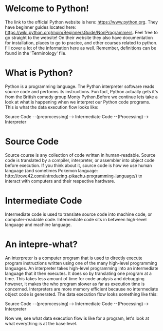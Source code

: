 # Welcome to Python!
The link to the official Python website is here: https://www.python.org. They have beginner guides located here: https://wiki.python.org/moin/BeginnersGuide/NonProgrammers. Feel free to go straight to the website! On their website they also have documentation for installation, places to go to pracice, and other courses related to python. I'll cover a lot of the information here as well. Remember, definitions can be found in the 'Terminology' file. <br />

# What is Python?
Python is a programming language. The Python interpreter software reads source code and performs its instructions. Fun fact, Python actually gets it's from the British comedy group Monty Python.Before we continue lets take a look at what is happening when we interpret our Python code programs. This is what the data execution flow looks like: <br />

Source Code --(preprocessing)--> Intermediate Code --(Processing)--> Interpreter <br />

# Source Code
Source course is any collection of code written in human-readable. Source code is translated by a compiler, interpreter, or assembler into object code before execution. If you think about it, source code is how we use human language (and sometimes Pokemon language: http://trove42.com/introducing-pikachu-programming-language/) to interact with computers and their respective hardware. <br />

# Intermediate Code
Intermediate code is used to translate source code into machine code, or computer-readable code. Intermediate code sits in between high-level language and machine language. <br />

# An intepre-what?
An interpreter is a computer program that is used to directly execute program instructions written using one of the many high-level programming languages. An interpreter takes high-level programming into an intermediate language that it then executes. It does so by translating one program at a time. This takes less amount of time for code analysis and debugging however, it makes the who program slower as far as execution time is concerned. Interpreters are more memory efficient because no intermediate object code is generated. 
The data execution flow looks something like this: <br />

Source Code --(preprocessing)--> Intermediate Code --(Processing)--> Interpreter <br />

Now we, see what data execution flow is like for a program, let's look at what everything is at the base level.

